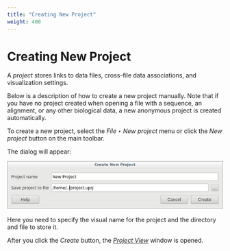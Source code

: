 ```yaml
---
title: "Creating New Project"
weight: 400
---
```



# Creating New Project

A _project_ stores links to data files, cross-file data associations, and visualization settings.

Below is a description of how to create a new project manually. Note that if you have no project created when opening a file with a sequence, an alignment, or any other biological data, a new anonymous project is created automatically.

To create a new project, select the _File ‣ New project_ menu or click the _New project_ button on the main toolbar.

The dialog will appear:

![](/images/65929273/65929274.png)

Here you need to specify the visual name for the project and the directory and file to store it.

After you click the _Create_ button, the [_Project View_](ugene-window-components/project-view) window is opened.